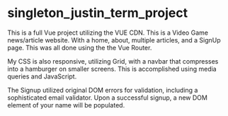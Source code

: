 # singleton_justin_term_project

This is a full Vue project utilizing the VUE CDN. This is a Video 
Game news/article website. With a home, about, multiple articles, and a SignUp page. This was all done using the the Vue Router.

My CSS is also responsive, utilizing Grid, with a navbar that 
compresses into a hamburger on smaller screens. This is 
accomplished using media queries and JavaScript.

The Signup utilized original DOM errors for validation, including 
a sophisticated email validator. Upon a successful signup, a new 
DOM element of your name will be populated.